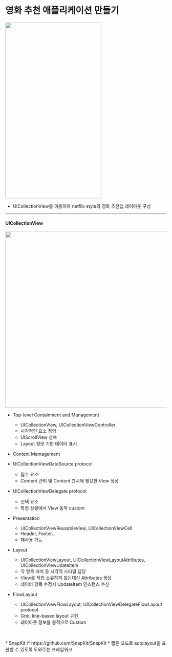 영화 추천 애플리케이션 만들기
===========
<img src="https://user-images.githubusercontent.com/55949986/204124769-d0028d94-31f4-4d80-a3c5-dfb63a0dc455.gif" width="300" height="550"/>

* UICollectionView를 이용하여 netflix style의 영화 추천앱 레이아웃 구성
---------------------------------------

#### UICollectionView
<img src="https://user-images.githubusercontent.com/55949986/204504644-c3804287-b88c-4fed-93c7-af99fc257e89.png" width="600" height="550"/>

* Top-level Containment and Management
  * UICollectionView, UICollectionViewController
  * 시각적인 요소 정의
  * UIScrollView 상속
  * Layout 정보 기반 데이터 표시

 * Content Mamagement
  * UICollectionViewDataSource protocol
    * 필수 요소
    * Content 관리 및 Content 표시에 필요한 View 생성
  * UICollectionViewDelegate protocol
    * 선택 요소
    * 특정 상황에서 View 동작 custom

* Presentation
  * UICollectionViewReusableView, UICollectionViewCell
  * Header, Footer...
  * 재사용 가능

* Layout
  * UICollectionViewLayout, UICollectionViewLayoutAttributes, UICollectionViewUdateItem
  * 각 항목 배치 등 시각적 스타일 담당
  * View를 직접 소유하지 않는대신 Attributes 생성
  * 데이터 항목 수정시 UpdateItem 인스턴스 수신

* FlowLayout
  * UICollectionViewFlowLayout, UICollectionViewDelegateFlowLayout protocol
  * Grid, line-based layout 구현
  * 레이아웃 정보를 동적으로 Custom
  
<br>
<p>
<p>
* SnapKit
   \* https://github.com/SnapKit/SnapKit
  * 짧은 코드로 autolayout을 표현할 수 있도록 도와주는 프레임워크
